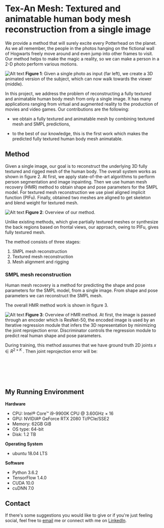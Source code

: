 # Tex-An Mesh: Textured and animatable human body mesh reconstruction from a single image

We provide a method that will surely excite every Potterhead on the planet. As we all remember, the people in the photos hanging on the fictional wall of Hogwarts freely move around and even jump into other frames to visit. Our method helps to make the magic a reality, so we can make a person in a 2-D photo perform various motions.


![Alt text](https://github.com/lev1khachatryan/Tex-An_Mesh/blob/master/assets/1.jpg)
**Figure 1**: Given a single photo as input (far left), we create a 3D animated version of the subject, which can now walk towards the viewer (middle).

In this project, we address the problem of reconstructing a fully textured and animatable human body mesh from only a single image. It has many applications ranging from virtual and augmented reality to the production of movies and video games. Our contributions are the following:

* we obtain a fully textured and animatable mesh by combining textured mesh and SMPL predictions,

* to the best of our knowledge, this is the first work which makes the predicted fully textured human body mesh animatable.


## Method

Given a single image, our goal is to reconstruct the underlying 3D fully textured and rigged mesh of the human body. The overall system works as shown in figure 2. At first, we apply state-of-the-art algorithms to perform person segmentation and image inpainting. Then we use human mesh recovery (HMR) method to obtain shape and pose parameters for the SMPL model. For textured mesh reconstruction we use pixel aligned implicit function (PIFu). Finally, obtained two meshes are aligned to get skeleton and blend weight for textured mesh.

![Alt text](https://github.com/lev1khachatryan/Tex-An_Mesh/blob/master/assets/2.jpg)
**Figure 2**: Overview of our method.

Unlike existing methods, which give partially textured meshes or synthesize the back regions based on frontal views, our approach, owing to PIFu, gives fully textured mesh.

The method consists of three stages:
1. SMPL mesh reconstruction
2. Textured mesh reconstruction
3. Mesh alignment and rigging

### SMPL mesh reconstruction

Human mesh recovery is a method for predicting the shape and pose parameters for the SMPL model, from a single image. From shape
and pose parameters we can reconstruct the SMPL mesh.

The overall HMR method work is shown in figure 3.

![Alt text](https://github.com/lev1khachatryan/Tex-An_Mesh/blob/master/assets/3.jpg)
**Figure 3**: Overview of HMR method. At first, the image is passed through an encoder which is ResNet-50, the encoded image is used by an Iterative regression module that infers the 3D representation by minimizing the joint reprojection error. Discriminator controls the regression module to predict real human shape and pose parameters.

During training, this method assumes that we have ground truth 2D joints $x \in R^{2 \times K}$ . Then joint reprojection error will be:


<br>
<br>
<br>
<br>

## My Running Environment
<b>Hardware</b>
- CPU: Intel® Core™ i9-9900K CPU @ 3.60GHz × 16 
- GPU: NVIDIA® GeForce RTX 2080 Ti/PCIe/SSE2
- Memory: 62GB GiB
- OS type: 64-bit
- Disk: 1.2 TB

<b>Operating System</b>
- ubuntu 18.04 LTS

<b>Software</b>
- Python 3.6.2
- TensorFlow 1.4.0
- CUDA 10.0
- cuDNN 7.0

## Contact
If there's some suggestions you would like to give or if you're just feeling social,
feel free to [email](mailto:levon.khachatryan.1996.db@gmail.com) me or connect with me on [LinkedIn](https://www.linkedin.com/in/levonkhachatryan/).